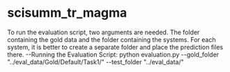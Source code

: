 # scisumm_tr_magma

To run the evaluation script, two arguments are needed. The folder containing the gold data and the folder containing the systems. For each system, it is better to create a separate folder and place the prediction files there. 
  --Running the Evaluation Script:
  python evaluation.py --gold_folder "../eval_data/Gold/Default/Task1/" --test_folder "../eval_data/"
